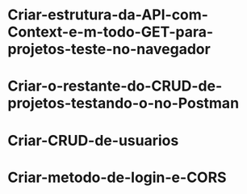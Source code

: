 # Criar-estrutura-da-API-com-Context-e-m-todo-GET-para-projetos-teste-no-navegador
# Criar-o-restante-do-CRUD-de-projetos-testando-o-no-Postman
# Criar-CRUD-de-usuarios
# Criar-metodo-de-login-e-CORS
